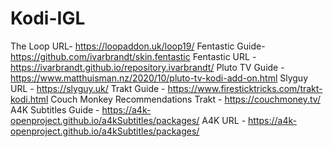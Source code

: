 # Kodi-IGL
The Loop URL- https://loopaddon.uk/loop19/
Fentastic Guide- https://github.com/ivarbrandt/skin.fentastic
Fentastic URL - https://ivarbrandt.github.io/repository.ivarbrandt/
Pluto TV Guide - https://www.matthuisman.nz/2020/10/pluto-tv-kodi-add-on.html
Slyguy URL - https://slyguy.uk/
Trakt Guide - https://www.firesticktricks.com/trakt-kodi.html
Couch Monkey Recommendations Trakt - https://couchmoney.tv/
A4K Subtitles Guide - https://a4k-openproject.github.io/a4kSubtitles/packages/
A4K URL - https://a4k-openproject.github.io/a4kSubtitles/packages/
